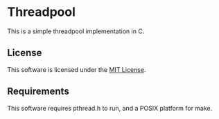# Threadpool

This is a simple threadpool implementation in C.

## License

This software is licensed under the [MIT License](LICENSE).

## Requirements

This software requires pthread.h to run, and a POSIX platform for make.
